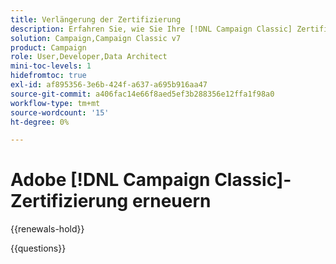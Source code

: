 ```yaml
---
title: Verlängerung der Zertifizierung
description: Erfahren Sie, wie Sie Ihre [!DNL Campaign Classic] Zertifizierung verlängern können, bevor sie abläuft.
solution: Campaign,Campaign Classic v7
product: Campaign
role: User,Developer,Data Architect
mini-toc-levels: 1
hidefromtoc: true
exl-id: af895356-3e6b-424f-a637-a695b916aa47
source-git-commit: a406fac14e66f8aed5ef3b288356e12ffa1f98a0
workflow-type: tm+mt
source-wordcount: '15'
ht-degree: 0%

---
```


# Adobe [!DNL Campaign Classic]-Zertifizierung erneuern

{{renewals-hold}}

<!--

Your Adobe certification is valid for two years. If you are nearing this two-year mark, it's time to renew your certification to keep it active. 

First, select the appropriate level on the tab below (Professional, Expert, or Master). Then carefully review what you'll need to do to renew your certification. 
 
Be sure that you provide ample time to complete all the requirements before your certification expires. 
 
It's important to note that if your certification expires, you'll have to retake the certification exam, which is NOT free of charge. 

>[!IMPORTANT]
>
>**Log in first:** The following links will function **only** after a **successful login** to the [Adobe Credential Management System](https://www.certmetrics.com/adobe){target="_blank"}.
>
><br>
>
>**To share a link:** If you would like to share the link to a renewal exam or assessment with a colleague, please link to the overall exam renewal page,  not the URL of the exam itself, to avoid login issues.

>[!BEGINTABS]

>[!TAB Professional]

+++Adobe [!DNL Campaign Classic] Business Practitioner Professional Renewal Exam

## You must have the following **active** certifications to renew:

Adobe [!DNL Campaign Classic] Business Practitioner Professional

## How to renew your certification:

* **Step 1**: Successfully log in to [Adobe Credential Management System](https://www.certmetrics.com/adobe){target="_blank"}, then return to this page
* **Step 2**: Review the exam objectives and resources
* **Step 3**: Take and pass the exam

## Get ready

**Exam details**
  
* Passing Score: 27/35
* Time: 70 minutes
* Cost: FREE/non-proctored
* Delivery: On-demand
* Available languages: English
* Exam ID: AD5-E841 - Adobe [!DNL Campaign Classic] Business Practitioner Professional

**Scope and objectives**

Section 1: Build a Campaign 31.4%

* Recognize the different Digital Marketing concepts and objectives
* Identify and define key tool features and structure, in relation to the interface
* Determine the appropriate delivery template with subdomain to use given Business Requirements
* Identify the appropriate delivery preparation or personalization requirements given Business Requirements
* Determine the correct target audience among profiles and analyze the results of the expected outcomes
* Recommend and apply the correct campaign approval settings
* Determine scheduling based on campaign requirements
* Recognize where to locate delivery results or output
* Differentiate between different error and warning types (delivery, campaign, and workflow level)

Section 2: Workflow Management and Platform Capabilities 11.4%

* Given a scenario, determine which workflow activities should be selected
* Differentiate between campaign and technical workflows
* Given a scenario, determine which workflow solution is optimal for continuous, waits, recurring, aborts situations
* Identify the new capabilities and features of Campaign V8 compared to previous versions

Section 3: Data Operations 22.9%

* Determine how to modify columns within a view in order to test data/output
* Describe the purposes of the union, intersection, exclusion, and split workflow targeting activities
* Determine appropriate method to reconcile data, generate a complement, deduplicate, and import data
* Given a scenario, identify which data enrichment rule should be used
* Given a scenario, determine how to segment an audience and store as a list and cells
* Given a scenario, determine the best method to export data to destinations by configuring them

Section 4: Delivery Configuration 22.9%

* Given a scenario, determine the correct delivery type
* Given business requirements, determine how to create templates
* Given business requirements, determine the correct delivery properties
* Identify and apply OOTB personalization options available for a delivery (link to mirror page, greeting, un-sub link)
* Given a scenario, determine the appropriate typology rule (control, filtering, pressure, capacity)
* Identify the cause of a recipients' exclusion of a delivery in the log and check delivery diagnostics
* Indicate where/how to test delivery content and personalization
* Differentiate among the various delivery states that occur during processing and apply actions

Section 5: Reporting 11.4%

* Identify common OOTB reports and where to access them
* Determine which OOTB report is needed based on reporting requirements
* Identify the Descriptive Analysis functionality inside Adobe Campaign
* Given a scenario, apply the right authorizations to limit/allow access to Campaign objects

## Get prepped

You are not required to complete training before taking the exam, and training alone will not provide you with the knowledge and skills required to pass the exam. A combination of training and successful, on-the-job experience are critical to providing you with the repository needed to pass the exam.

Here are some suggested resources to help you prepare:

**Section 1**

* [Adobe Campaign Standard reporting](https://experienceleague.adobe.com/docs/analytics/integration/adobe-campaign.html?lang=en#:~:text=This%20integration%20between%20Adobe%20Analytics,formulas%20with%20Adobe%20Analytics%20parameters.){target="_blank"}
* [What Is A KPI? Definition & Examples](https://www.forbes.com/advisor/business/what-is-a-kpi-definition-examples/){target="_blank"}
* [Get started with marketing campaigns](https://experienceleague.adobe.com/docs/campaign-classic/using/orchestrating-campaigns/orchestrate-campaigns/setting-up-marketing-campaigns.html){target="_blank"}
* [Use templates](https://experienceleague.adobe.com/docs/campaign-classic/using/sending-messages/key-steps-when-creating-a-delivery/delivery-bestpractices/use-templates.html){target="_blank"}
* [Personalize emails using dynamic content blocks](https://experienceleague.adobe.com/docs/campaign-learn/tutorials/content-creation/email/personalize-using-dynamic-content-blocks.html){target="_blank"}
* [Query](https://experienceleague.adobe.com/docs/campaign-classic/using/automating-with-workflows/targeting-activities/query.html){target="_blank"}
* [Delivery reports](https://experienceleague.adobe.com/docs/campaign-classic/using/reporting/reports-on-deliveries/delivery-reports.html){target="_blank"}
* [Managing approvals in a campaign](https://experienceleague.adobe.com/docs/campaign-classic-learn/tutorials/automating-with-workflows/managing-approvals.html){target="_blank"}
* [Manage time zones](https://experienceleague.adobe.com/docs/campaign/automation/workflows/advanced-management/managing-time-zones.html?lang=en#:~:text=Adobe%20Campaign%20lets%20you%20manage,or%20to%20the%20entire%20workflow.){target="_blank"}
* [Recurring and periodic campaigns](https://experienceleague.adobe.com/docs/campaign/automation/campaign-orchestration/recurring-periodic-campaigns.html){target="_blank"}
* [Delivery dashboard](https://experienceleague.adobe.com/docs/campaign-classic/using/sending-messages/monitoring-deliveries/delivery-dashboard.html){target="_blank"}
* [Understand delivery failures](https://experienceleague.adobe.com/docs/campaign-classic/using/sending-messages/monitoring-deliveries/understanding-delivery-failures.html){target="_blank"}

**Section 2**

* [Workflow activities](https://experienceleague.adobe.com/docs/campaign-classic/using/automating-with-workflows/introduction/about-activities.html){target="_blank"}
* [Technical workflows](https://experienceleague.adobe.com/docs/campaign-classic/using/automating-with-workflows/advanced-management/about-technical-workflows.html){target="_blank"}
* [Default groups](https://experienceleague.adobe.com/docs/campaign-classic/using/getting-started/permissions/access-management-groups.html?lang=en#default-groups){target="_blank"}
* [Wait](https://experienceleague.adobe.com/docs/campaign-standard/using/managing-processes-and-data/execution-activities/wait.html?lang=en#:~:text=Wait-,Description,executes%20the%20activities%20placed%20afterwards.){target="_blank"}
* [Transition from Campaign Classic v7 to Campaign v8](https://experienceleague.adobe.com/docs/campaign/campaign-v8/new/v7-to-v8.html){target="_blank"}

**Section 3**

* [Use workflow data](https://experienceleague.adobe.com/docs/campaign/automation/workflows/introduction/use-workflow-data.html){target="_blank"}
* [Targeting activities in workflows](https://experienceleague.adobe.com/docs/campaign/automation/workflows/wf-activities/targeting-activities/targeting-activities.html){target="_blank"}
* [Data reconciliation](https://experienceleague.adobe.com/docs/campaign-classic/using/automating-with-workflows/targeting-activities/enrichment.html?lang=en#data-reconciliation){target="_blank"}
* [Get started with data import and export](https://experienceleague.adobe.com/docs/campaign-classic/using/getting-started/importing-and-exporting-data/get-started-data-import-export.html){target="_blank"}
* [Cells](https://experienceleague.adobe.com/docs/campaign-classic/using/automating-with-workflows/targeting-activities/cells.html){target="_blank"}
* [List update](https://experienceleague.adobe.com/docs/campaign-classic/using/automating-with-workflows/targeting-activities/list-update.html){target="_blank"}
* [Get started with data import and export](https://experienceleague.adobe.com/docs/campaign-classic/using/getting-started/importing-and-exporting-data/get-started-data-import-export.html){target="_blank"}
* [Import and export data using workflows](https://experienceleague.adobe.com/docs/campaign-classic/using/getting-started/importing-and-exporting-data/import-export-workflows.html){target="_blank"}
* [Data extraction (file)](https://experienceleague.adobe.com/docs/campaign-classic/using/automating-with-workflows/action-activities/extraction--file-.html){target="_blank"}

**Section 4**

* [Direct mail delivery](https://experienceleague.adobe.com/docs/campaign-standard/using/managing-processes-and-data/channel-activities/direct-mail-delivery.html){target="_blank"}
* [Personalization blocks](https://experienceleague.adobe.com/docs/campaign-classic/using/sending-messages/personalizing-deliveries/personalization-blocks.html){target="_blank"}
* [Configure and send the delivery](https://experienceleague.adobe.com/docs/campaign-classic/using/sending-messages/key-steps-when-creating-a-delivery/steps-sending-the-delivery.html){target="_blank"}
* [About campaign typologies](https://experienceleague.adobe.com/docs/campaign-classic/using/orchestrating-campaigns/campaign-optimization/about-campaign-typologies.html){target="_blank"}
* [Delivery dashboard](https://experienceleague.adobe.com/docs/campaign-classic/using/sending-messages/monitoring-deliveries/delivery-dashboard.html){target="_blank"}
* [Preview and test your email](https://experienceleague.adobe.com/docs/campaign/campaign-v8/send/preview-and-proof.html){target="_blank"} 

**Section 5**

* [Get started with reporting](https://experienceleague.adobe.com/docs/campaign-classic/using/reporting/reporting-in-adobe-campaign/about-adobe-campaign-reporting-tools.html){target="_blank"}
* [Indicator calculation](https://experienceleague.adobe.com/docs/campaign-classic/using/reporting/reports-on-deliveries/indicator-calculation.html){target="_blank"}
* [Use the descriptive analysis wizard](https://experienceleague.adobe.com/docs/campaign-classic/using/reporting/analyzing-populations/using-the-descriptive-analysis-wizard.html){target="_blank"}
* [Adobe Campaign Classic Menus Authorizations](https://experienceleague.adobe.com/docs/campaign-classic/assets/access-rights-matrix.pdf){target="_blank"}
* [Use named rights to set up permissions](https://experienceleague.adobe.com/docs/campaign-classic/using/getting-started/permissions/access-management-named-rights.html){target="_blank"}

## Renew your certification

Ensure that you have followed step 1 above, and successfully logged in to [Adobe Credential Management System](https://www.certmetrics.com/adobe){target="_blank"} first. Then, to renew your certification, click the **Adobe [!DNL Campaign Classic] Business Practitioner Professional Renewal Exam - AD5-E841** link below.

[Take the Adobe [!DNL Campaign Classic] Business Practitioner Professional Renewal Exam - AD5-E841](https://www.certmetrics.com/adobe/candidate/caveon_sso_adobe.aspx?ssoLogin=true&eid=AD5-E841){target="_blank"}

>[!NOTE]
>
>This exam is free, open book, and un-proctored. You may take the exam up to three times. If you are unsuccessful after the third attempt, you must wait **30 days** to try again. Failure to comply might result in your certification being revoked.

+++

+++Adobe [!DNL Campaign Classic] Developer Professional Renewal

## You must have the following **active** certifications to renew:

Adobe [!DNL Campaign Classic] Developer Professional

## How to renew your certification:

* **Step 1**: Successfully log in to [Adobe Credential Management System](https://www.certmetrics.com/adobe){target="_blank"}, then return to this page
* **Step 2**: Review the exam objectives and resources
* **Step 3**: Take and pass the exam

## Get ready

**Exam details**
  
* Passing Score: 31/41
* Time: 82 minutes
* Cost: FREE/non-proctored
* Delivery: On-demand
* Available languages: English
* Exam ID: AD5-E851 - Adobe [!DNL Campaign Classic] Developer Professional

**Scope and objectives**

Section 1: System Configuration 26%

* Demonstrate system-wide configuration of settings in the Administration node
* Apply the process to extend the OOTB Recipient schema
* Define schema details (primary keys, auto primary keys, database indexes)
* Distinguish the applicable uses of Form Renderings
* Distinguish system-wide configuration settings that affect the workspace/project level
* Identify configuration settings for SFTP external accounts
* Identify the configuration settings for Open and Closed enumerations
* Differentiate Typology Rule Types
* Identify requirements to utilize a custom Target Map and its effects to OOTB functionality
* Describe how externally-generated audiences from other Adobe Experience Cloud solutions are accessed in Adobe Campaign
* Describe the business use case for interactions and offers
* Describe the business use case for Message Center
* Identify V8 API data import functionality

Section 2: Customization 16%

* Apply the process to edit Campaign schemas
* Identify the settings to ensure correct schema extension or configure custom schemas
* Describe the use case for customized Options 
* Describe the use case for Seedlists 
* Modify the OOTB opt-out / Unsubscribe web app 
* Apply the process to create Content Management components
* Identify the use cases to use Content Management
* Apply to process to update the OOTB forms 

Section 3: Operational Security 10%

* Describe the process for adding user groups and roles
* Apply the process to translate the user management matrix with correct user rights and hierarchy
* Identify and define the correct permissions
* Identify the security zone for a user group 

Section 4: Technical Workflows 30%

* Apply the process to import/export 
* Identify the different sources of data that a workflow can access
* Apply the process to transform data and manipulate the work table 
* Enumerate applicable workflow activities and their features/properties 
* Apply the process to configure workflow properties 
* Extend activity functionality using the Expression Editor 
* Distinguish the difference between the OOTB workflows and user-created workflows 
* Explain the purpose of the OOTB workflows 
* Troubleshoot custom workflows 
* Differentiate between variable types and their scope and usage 
* Identify the OOTB variables and their use 
* Apply the process to configure alerts and approvals 
* Identify type of campaign databases

Section 5: Instance Maintenance 4%

* Identify errors from different service logs
* Explain Workflow Heatmap readings

Section 6: Campaign Configuration 14%

* Apply the process to create campaigns using Campaign templates 
* Describe the process to create approvals 
* Identify errors by analyzing audit logs 
* Identify the usage of different deliveries, given a campaign scenario
* Define the process to create the advanced process in workflows
* Describe workflow execution methods

## Get prepped

You are not required to complete training before taking the exam, and training alone will not provide you with the knowledge and skills required to pass the exam. A combination of training and successful, on-the-job experience are critical to providing you with the repository needed to pass the exam.

Here are some suggested resources to help you prepare:

**Section 1**

* [Campaign Settings FAQ](https://experienceleague.adobe.com/docs/campaign-classic/using/getting-started/starting-with-adobe-campaign/faq/faq-campaign-config.html){target="_blank"}
* [Use a custom recipient table](https://experienceleague.adobe.com/docs/campaign-classic/using/configuring-campaign-classic/use-a-custom-recipient-table/about-custom-recipient-table.html){target="_blank"}
* [Importing and exporting audiences](https://experienceleague.adobe.com/docs/campaign-classic/using/integrating-with-adobe-experience-cloud/audience-sharing/importing-and-exporting-audiences.html){target="_blank"}
* [Implement SOAP methods](https://experienceleague.adobe.com/docs/campaign-classic/using/configuring-campaign-classic/api/implementing-soap-methods.html){target="_blank"}
* [Work with data packages](https://experienceleague.adobe.com/docs/campaign-classic/using/getting-started/administration-basics/working-with-data-packages.html){target="_blank"}
* [Database mapping](https://experienceleague.adobe.com/docs/campaign/campaign-v8/architecture/shemas-forms/database-mapping.html){target="_blank"}
* [Connect Campaign with your solutions](https://experienceleague.adobe.com/docs/campaign/campaign-v8/connect/integration.html){target="_blank"}
* [Campaign-specific External Accounts](https://experienceleague.adobe.com/docs/campaign-classic/using/installing-campaign-classic/accessing-external-database/external-accounts.html#sftp-external-account){target="_blank"}
* [Apply a typology to a delivery](https://experienceleague.adobe.com/docs/campaign-classic/using/orchestrating-campaigns/campaign-optimization/applying-rules.html#applying-a-typology-to-a-delivery){target="_blank"}

**Section 2**

* [Schema structure](https://experienceleague.adobe.com/docs/campaign-classic/using/configuring-campaign-classic/schema-reference/schema-structure.html){target="_blank"}
* [Seed addresses](https://experienceleague.adobe.com/docs/campaign-classic/using/configuring-campaign-classic/use-a-custom-recipient-table/seed-addresses.html){target="_blank"}
* [Publication templates](https://experienceleague.adobe.com/docs/campaign-classic/using/sending-messages/content-management/publication-templates.html){target="_blank"}
* [Use data schemas in Campaign](https://experienceleague.adobe.com/docs/campaign-classic/using/sending-messages/content-management/data-schemas.html){target="_blank"}
* [Edit forms](https://experienceleague.adobe.com/docs/campaign-classic/using/configuring-campaign-classic/input-forms/editing-forms.html){target="_blank"}

**Section 3**

* [Create and manage operators](https://experienceleague.adobe.com/docs/campaign-classic/using/getting-started/permissions/access-management-operators.html){target="_blank"}
* [Use named rights to set up permissions](https://experienceleague.adobe.com/docs/campaign-classic/using/getting-started/permissions/access-management-named-rights.html){target="_blank"}

**Section 4**

* [Adobe Campaign Classic v7 & Campaign v8](https://experienceleaguecommunities.adobe.com/t5/Adobe-Campaign-Classic/Generate-a-file-and-download-it-in-local-PC-in-a-Campaign/td-p/307934){target="_blank"}
* [Unzip or decrypt a file](https://experienceleague.adobe.com/docs/campaign-classic/using/getting-started/importing-and-exporting-data/managing-data-encryption-compression/unzip-decrypt.html){target="_blank"}
* [Advanced capabilities](https://experienceleague.adobe.com/docs/campaign-classic/using/reporting/creating-new-reports/advanced-functionalities.html){target="_blank"}
* [Delivery](https://experienceleague.adobe.com/docs/campaign-classic/using/automating-with-workflows/action-activities/delivery.html){target="_blank"}
* [Alert](https://experienceleague.adobe.com/docs/campaign-classic/using/automating-with-workflows/flow-control-activities/alert.html){target="_blank"}
* [Database mapping](https://experienceleague.adobe.com/docs/campaign/campaign-v8/architecture/shemas-forms/database-mapping.html){target="_blank"}
* [Use aggregates](https://experienceleague.adobe.com/docs/campaign-classic/using/automating-with-workflows/use-cases/data-management/using-aggregates.html){target="_blank"}
* [File transfer](https://experienceleague.adobe.com/docs/campaign-classic/using/automating-with-workflows/event-activities/file-transfer.html){target="_blank"}
* [Error management](https://experienceleague.adobe.com/docs/campaign-classic/using/automating-with-workflows/advanced-management/workflow-properties.html#error-management){target="_blank"}
* [Dates](https://experienceleague.adobe.com/docs/campaign-standard/using/managing-processes-and-data/filtering-data/list-of-functions.html#string){target="_blank"}

**Section 5**

* [Workflow Heatmap](https://experienceleague.adobe.com/docs/campaign-classic-learn/tutorials/monitoring/workflow-heatmap.html){target="_blank"}

**Section 6**

* [Use control groups](https://experienceleague.adobe.com/docs/campaign-learn/tutorials/sending-messages/email/use-control-groups.html){target="_blank"}
* [Define approvals](https://experienceleague.adobe.com/docs/campaign-classic/using/automating-with-workflows/executing-a-workflow/defining-approvals.html){target="_blank"}
* [Monitor workflow execution](https://experienceleague.adobe.com/docs/campaign-classic/using/automating-with-workflows/monitoring-workflows/monitoring-workflow-execution.html){target="_blank"}
* [Recurring delivery](https://experienceleague.adobe.com/docs/campaign-classic/using/automating-with-workflows/action-activities/recurring-delivery.html){target="_blank"}
* [Adobe Campaign Standard](https://experienceleaguecommunities.adobe.com/t5/Adobe-Campaign-Standard/Issue-with-Mobile-App-Integration-in-Adobe-Campaign/qaq-p/330913/comment-id/8286){target="_blank"}
* [Start a workflow](https://experienceleague.adobe.com/docs/campaign-classic/using/automating-with-workflows/executing-a-workflow/starting-a-workflow.html){target="_blank"}

## Renew your certification

Ensure that you have followed step 1 above, and successfully logged in to [Adobe Credential Management System](https://www.certmetrics.com/adobe){target="_blank"} first. Then, to renew your certification, click the **Adobe [!DNL Campaign Classic] Developer Professional Renewal Exam - AD5-E851** link below.

[Take the Adobe [!DNL Campaign Classic] Developer Professional Renewal Exam - AD5-E851](https://www.certmetrics.com/adobe/candidate/caveon_sso_adobe.aspx?ssoLogin=true&eid=AD5-E851){target="_blank"}

>[!NOTE]
>
>This exam is free, open book, and un-proctored. You may take the exam up to three times. If you are unsuccessful after the third attempt, you must wait **30 days** to try again. Failure to comply might result in your certification being revoked.

+++

>[!TAB Expert and Master]

## You should be currently certified (not expired) in:

* Adobe [!DNL Campaign Classic] Developer Expert
* Adobe [!DNL Campaign Classic] Business Practitioner Expert
* Adobe [!DNL Campaign Classic] Architect Master

## How to renew your certification:

* **Step 1**: Successfully log in to [Adobe Credential Management System](https://www.certmetrics.com/adobe){target="_blank"}, then return to this page
* **Step 2**: Review the exam objectives and resources
* **Step 3**: Take and pass the exam

## Get ready

**Exam details**
  
* Passing Score: 42/55
* Time: 110 mins
* Cost: FREE/non-proctored
* Delivery: On-demand
* Available languages: English
* Prerequisite: current (not expired) Adobe [!DNL Campaign Classic] expert and/or master certification
* Exam ID: AD5-E823

**Scope and objectives**

Section 1: Installation and system configuration (23%)

* Given a scenario, determine which options should be used (i.e., moving things from stage to production)
* Ability to use Packages to migrate between instances
* Explain how deployment Wizard settings impact deliverability
* Outline the underlying infrastructure of the hosting model available for Adobe [!DNL Campaign Classic] v8
* Describe commonly used OOTB functions
* Explain integration with other Adobe Experience Cloud products
* Explain integration using standard external accounts

Section 2: Customization (18%)

* Describe best practices for using SQL functions in Adobe Campaign
* Describe best practices for developing with JavaScript in Adobe Campaign
* Given a set of requirements, apply best practices around a data model
* Describe the requirements and processes for access management
* Describe folder structure management

Section 3: Data architecture (22%)

* Identify the data storage differences in v8
* Identify the built-in workflows that synchronize local data to Snowflake
* Explain when to use staging tables vs direct writes to Snowflake
* Identify the new API commands in Batch processing and when/how to use
* Given a scenario, explain how to create custom schemas (how to use other schemas as template, sys filters, locking down data, links)
* Explain the integration between different solutions and Campaign such as Adobe Experience Platform and Journey Optimizer

Section 4: Campaign, workflow, delivery, and reporting (37%)

* Apply best practices to build a campaign
* Given a scenario, analyze workflow errors
* Given a scenario, analyze delivery errors around target mapping
* Describe workflow practices that have a negative impact on performance
* Given a use case, recommend targeting workflow design
* Apply delivery and approval settings
* Given a scenario, determine the appropriate report(s) to generate
* Given a scenario, select the best approach to integrate with external data sources
* Apply data integration techniques within a workflow
* Describe functionality in the workflow activity palette
* Troubleshoot or configure an instance using Control Panel

## Get prepped

You are not required to complete training before taking the exam, and training alone will not provide you with the knowledge and skills required to pass the exam. A combination of training and successful, on-the-job experience are critical to providing you with the repository needed to pass the exam.

Here are some suggested resources to help you prepare:

**Section 1: Installation and system configuration**

* [Managing packages](https://experienceleague.adobe.com/docs/campaign-standard/using/managing-processes-and-data/importing-and-exporting-data/managing-packages.html){target="_blank"}
* [Work with data packages](https://experienceleague.adobe.com/docs/campaign-classic/using/getting-started/administration-basics/working-with-data-packages.html){target="_blank"}
* [Deploying an instance](https://experienceleague.adobe.com/docs/campaign-classic/using/installing-campaign-classic/initial-configuration/deploying-an-instance.html)
* [Integrating with Adobe [!DNL Campaign Classic]](https://experienceleague.adobe.com/docs/experience-manager-65/administering/integration/campaignonpremise.html){target="_blank"}

**Section 2: Customization**

* [JavaScript scripts and templates](https://experienceleague.adobe.com/docs/campaign-classic/using/automating-with-workflows/advanced-management/javascript-scripts-and-templates.html){target="_blank"}
* [Data model best practices](https://experienceleague.adobe.com/docs/campaign-classic/using/configuring-campaign-classic/data-model/data-model-best-practices.html){target="_blank"}
* [Create and manage operators](https://experienceleague.adobe.com/docs/campaign-classic/using/getting-started/permissions/access-management-operators.html){target="_blank"}
* [Manage access to folders](https://experienceleague.adobe.com/docs/campaign-classic/using/getting-started/permissions/access-management-folders.html){target="_blank"}

**Section 3: Data architecture**

* [Transition from [!DNL Campaign Classic] v7 to Campaign v8](https://experienceleague.adobe.com/docs/campaign/campaign-v8/new/v7-to-v8.html){target="_blank"}
* [Work with Sources and Destinations](https://experienceleague.adobe.com/docs/campaign-classic/using/integrating-with-adobe-experience-cloud/aep-sources-destinations/get-started-sources-destinations.html){target="_blank"}
* [Specific FFDA Campaign APIs](https://experienceleague.adobe.com/docs/campaign/campaign-v8/config/architecture/ffda/ffda-characteristics/new-apis.html){target="_blank"}
* [About Adobe ID](https://experienceleague.adobe.com/docs/campaign-classic/using/installing-campaign-classic/connect-to-campaign/connecting-via-an-adobe-id/about-adobe-id.html){target="_blank"}

**Section 4: Campaign, workflow, delivery, and reporting**

* [Workflow best practices](https://experienceleague.adobe.com/docs/campaign-classic/using/automating-with-workflows/introduction/workflow-best-practices.html){target="_blank"}
* [Set up and manage the approval process](https://experienceleague.adobe.com/docs/campaign-classic/using/orchestrating-campaigns/orchestrate-campaigns/marketing-campaign-approval.html){target="_blank"}
* [Enrichment](https://experienceleague.adobe.com/docs/campaign-classic/using/automating-with-workflows/targeting-activities/enrichment.html){target="_blank"}
* [Import and export best practices](https://experienceleague.adobe.com/docs/campaign-classic/using/automating-with-workflows/introduction/workflow-best-practices.html){target="_blank"}

## Renew your certification

Ensure that you have followed step 1 above, and successfully logged in to [Adobe Credential Management System](https://www.certmetrics.com/adobe){target="_blank"} first. Then, to renew your certification, click the Campaign Classic renewal - AD5-823 link below.

[Take the Adobe [!DNL Campaign Classic] renewal for Business Practitioner, Developer and Architect exam now - AD5-823](https://www.certmetrics.com/adobe/candidate/caveon_sso_adobe.aspx?ssoLogin=true&eid=AD5-E823){target="_blank"}

>[!NOTE]
>
>This exam is free, open book, and un-proctored. You may take the exam up to three times. If you are unsuccessful after the third attempt, you must wait **30 days** to try again. Failure to comply might result in your certification being revoked.

>[!ENDTABS]

## Questions

View the certification [FAQ](https://experienceleague.adobe.com/docs/certification/certification/faq.html){target="_blank"}.

Additional questions? [Contact us](mailto:certif@adobe.com).

-->

{{questions}}